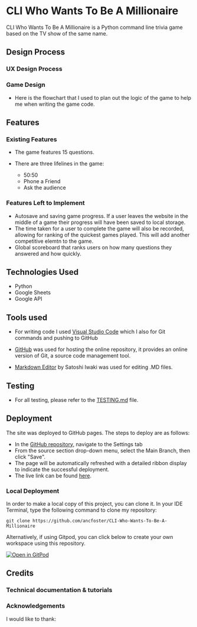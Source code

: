 # CLI Who Wants To Be A Millionaire

CLI Who Wants To Be A Millionaire is a Python command line trivia game based on the TV show of the same name. 

## Design Process

### UX Design Process

### Game Design
- Here is the flowchart that I used to plan out the logic of the game to help me when writing the game code. 

## Features
### Existing Features
- The game features 15 questions.

- There are three lifelines in the game:
	- 50:50
	- Phone a Friend
	- Ask the audience


### Features Left to Implement
- Autosave and saving game progress. If a user leaves the website in the middle of a game their progress will have been saved to local storage.
- The time taken for a user to complete the game will also be recorded, allowing for ranking of the quickest games played. This will add another competitive elemtn to the game.
- Global scoreboard that ranks users on how many questions they answered and how quickly.

## Technologies Used

- Python
- Google Sheets
- Google API 

## Tools used
- For writing code I used [Visual Studio Code](https://code.visualstudio.com/) which I also for Git commands and pushing to GitHub

- [GitHub](https://github.com]) was used for hosting the online repository, it provides an online version of Git, a source code management tool.

- [Markdown Editor](https://apps.apple.com/ie/app/markdown-editor/id1458220908?mt=12) by Satoshi Iwaki was used for editing .MD files.


## Testing

- For all testing, please refer to the [TESTING.md](TESTING.md) file.

## Deployment

The site was deployed to GitHub pages. The steps to deploy are as follows:
- In the [GitHub repository](https://github.com/ancfoster/flags-and-countries), navigate to the Settings tab
- From the source section drop-down menu, select the Main Branch, then click "Save".
- The page will be automatically refreshed with a detailed ribbon display to indicate the successful deployment.
- The live link can be found [here](https://ancfoster.github.io/flags-and-countries/).

### Local Deployment

In order to make a local copy of this project, you can clone it. In your IDE Terminal, type the following command to clone my repository:

`git clone https://github.com/ancfoster/CLI-Who-Wants-To-Be-A-Millionaire`

Alternatively, if using Gitpod, you can click below to create your own workspace using this repository.

[![Open in GitPod](https://gitpod.io/button/open-in-gitpod.svg)](https://gitpod.io/#https://github.com/ancfoster/CLI-Who-Wants-To-Be-A-Millionaire)

## Credits

### Technical documentation & tutorials




### Acknowledgements
I would like to thank: